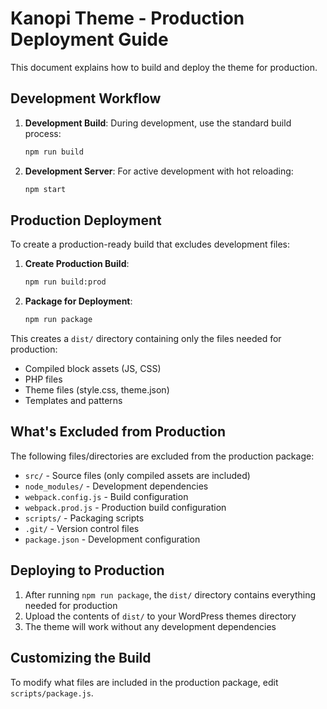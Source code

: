 # Kanopi Theme - Production Deployment Guide

This document explains how to build and deploy the theme for production.

## Development Workflow

1. **Development Build**: During development, use the standard build process:
   ```bash
   npm run build
   ```

2. **Development Server**: For active development with hot reloading:
   ```bash
   npm start
   ```

## Production Deployment

To create a production-ready build that excludes development files:

1. **Create Production Build**:
   ```bash
   npm run build:prod
   ```

2. **Package for Deployment**:
   ```bash
   npm run package
   ```

This creates a `dist/` directory containing only the files needed for production:
- Compiled block assets (JS, CSS)
- PHP files
- Theme files (style.css, theme.json)
- Templates and patterns

## What's Excluded from Production

The following files/directories are excluded from the production package:
- `src/` - Source files (only compiled assets are included)
- `node_modules/` - Development dependencies
- `webpack.config.js` - Build configuration
- `webpack.prod.js` - Production build configuration
- `scripts/` - Packaging scripts
- `.git/` - Version control files
- `package.json` - Development configuration

## Deploying to Production

1. After running `npm run package`, the `dist/` directory contains everything needed for production
2. Upload the contents of `dist/` to your WordPress themes directory
3. The theme will work without any development dependencies

## Customizing the Build

To modify what files are included in the production package, edit `scripts/package.js`.
